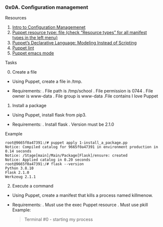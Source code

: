 ### 0x0A. Configuration management

Resources

1. [Intro to Configuration Managemenet](https://www.digitalocean.com/community/tutorials/an-introduction-to-configuration-management)
2. [Puppet resource type: file (check “Resource types” for all manifest types in the left menu)](https://www.puppet.com/docs/puppet/5.5/types/file.html)
3. [Puppet’s Declarative Language: Modeling Instead of Scripting](https://www.puppet.com/blog)
4. [Puppet lint](http://puppet-lint.com/)
5. [Puppet emacs mode](https://github.com/voxpupuli/puppet-mode)


Tasks


0. Create a file

* Using Puppet, create a file in /tmp.

* Requirements:
	. File path is /tmp/school
	. File permission is 0744
	. File owner is www-data
	. File group is www-data
	 .File contains I love Puppet

1. Install a package

* Using Puppet, install flask from pip3.

* Requirements:
	. Install flask
	. Version must be 2.1.0

Example
```
root@9665f0a47391:/# puppet apply 1-install_a_package.pp
Notice: Compiled catalog for 9665f0a47391 in environment production in 0.14 seconds
Notice: /Stage[main]/Main/Package[Flask]/ensure: created
Notice: Applied catalog in 0.20 seconds
root@9665f0a47391:/# flask --version
Python 3.8.10
Flask 2.1.0
Werkzeug 2.1.1
```

2. Execute a command

* Using Puppet, create a manifest that kills a process named killmenow.

* Requirements:
	. Must use the exec Puppet resource
	. Must use pkill
Example:
	> Terminal #0 - starting my process
